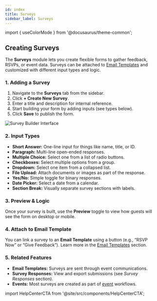 ```yaml
---
id: index
title: Surveys
sidebar_label: Surveys
---
```


import { useColorMode } from '@docusaurus/theme-common';

<div class="p-6 bg-white rounded-lg shadow-sm space-y-6">

  <h2 class="h2 text-accent-secondary">Creating Surveys</h2>

  <p class="body text-gray-dark">
    The <strong>Surveys</strong> module lets you create flexible forms to gather feedback, RSVPs, or event data. Surveys can be attached to <a href="/email-templates" class="text-accent-secondary underline">Email Templates</a> and customized with different input types and logic.
  </p>

  ### 1. Adding a Survey

  <ol class="list-decimal pl-6 body mt-4 space-y-2">
    <li>Navigate to the <strong>Surveys</strong> tab from the sidebar.</li>
    <li>Click <strong>+ Create New Survey</strong>.</li>
    <li>Enter a title and description for internal reference.</li>
    <li>Start building your form by adding inputs (see types below).</li>
    <li>Click <strong>Save</strong> to publish the form.</li>
  </ol>

  <div style={{ textAlign: 'center' }}>
    <img
      src="/img/survey-builder-form.png"
      alt="Survey Builder Interface"
      style={{
        borderRadius: '0.5rem',
        boxShadow: '0 0 10px rgba(0,0,0,0.05)',
        maxWidth: '100%',
        marginTop: '1rem'
      }}
    />
  </div>

  ### 2. Input Types

  <ul class="list-disc pl-6 body space-y-2">
    <li><strong>Short Answer:</strong> One-line input for things like name, title, or ID.</li>
    <li><strong>Paragraph:</strong> Multi-line open-ended responses.</li>
    <li><strong>Multiple Choice:</strong> Select one from a list of radio buttons.</li>
    <li><strong>Checkboxes:</strong> Select multiple options from a group.</li>
    <li><strong>Dropdown:</strong> Select one item from a collapsed list.</li>
    <li><strong>File Upload:</strong> Attach documents or images as part of the response.</li>
    <li><strong>Yes/No:</strong> Simple toggle for binary responses.</li>
    <li><strong>Date Picker:</strong> Select a date from a calendar.</li>
    <li><strong>Section Break:</strong> Visually separate survey sections with labels.</li>
  </ul>

  ### 3. Preview & Logic

  <p class="body">
    Once your survey is built, use the <strong>Preview</strong> toggle to view how guests will see the form on desktop or mobile.
  </p>


  ### 4. Attach to Email Template

  <p class="body">
    You can link a survey to an <strong>Email Template</strong> using a button (e.g., “RSVP Now” or “Give Feedback”). Learn more in the <a href="/email-templates" class="text-accent-secondary underline">Email Templates</a> section.
  </p>

  ### 5. Related Features

  <ul class="list-disc pl-6 body">
    <li><strong>Email Templates:</strong> Surveys are sent through event communications.</li>
    <li><strong>Survey Responses:</strong> View and export submissions (see <em>Survey Responses</em> section).</li>
    <li><strong>Events:</strong> Most surveys are created as part of <a href="/events" class="text-accent-secondary underline">event</a> workflows.</li>
  </ul>

</div>

import HelpCenterCTA from '@site/src/components/HelpCenterCTA';

<HelpCenterCTA />